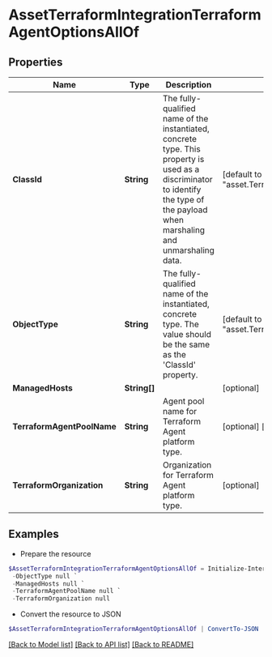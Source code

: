 # AssetTerraformIntegrationTerraformAgentOptionsAllOf
## Properties

Name | Type | Description | Notes
------------ | ------------- | ------------- | -------------
**ClassId** | **String** | The fully-qualified name of the instantiated, concrete type. This property is used as a discriminator to identify the type of the payload when marshaling and unmarshaling data. | [default to "asset.TerraformIntegrationTerraformAgentOptions"]
**ObjectType** | **String** | The fully-qualified name of the instantiated, concrete type. The value should be the same as the &#39;ClassId&#39; property. | [default to "asset.TerraformIntegrationTerraformAgentOptions"]
**ManagedHosts** | **String[]** |  | [optional] 
**TerraformAgentPoolName** | **String** | Agent pool name for Terraform Agent platform type. | [optional] [default to "default"]
**TerraformOrganization** | **String** | Organization for Terraform Agent platform type. | [optional] 

## Examples

- Prepare the resource
```powershell
$AssetTerraformIntegrationTerraformAgentOptionsAllOf = Initialize-IntersightAssetTerraformIntegrationTerraformAgentOptionsAllOf  -ClassId null `
 -ObjectType null `
 -ManagedHosts null `
 -TerraformAgentPoolName null `
 -TerraformOrganization null
```

- Convert the resource to JSON
```powershell
$AssetTerraformIntegrationTerraformAgentOptionsAllOf | ConvertTo-JSON
```

[[Back to Model list]](../README.md#documentation-for-models) [[Back to API list]](../README.md#documentation-for-api-endpoints) [[Back to README]](../README.md)

